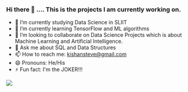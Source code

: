 ### Hi there 👋 .... This is the projects I am currently working on.



- 🔭 I’m currently studying Data Science in SLIIT
- 🌱 I’m currently learning TensorFlow and ML algorithms
- 👯 I’m looking to collaborate on Data Science Projects which is about Machine Learning and Artificial Intelligence.
- 💬 Ask me about SQL and Data Structures
- 📫 How to reach me: kishansteve@gmail.com 
- 😄 Pronouns: He/His
- ⚡ Fun fact: I'm the JOKER!!!

![](https://komarev.com/ghpvc/?username=kishan20-00&color=dc143c)

